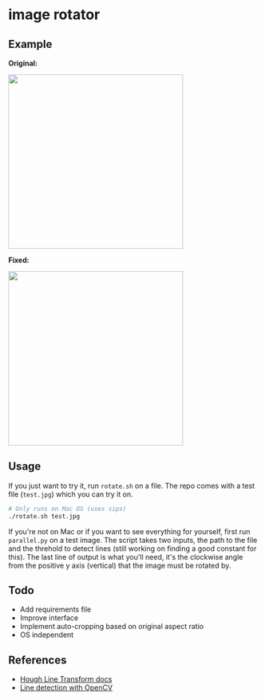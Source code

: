 # image rotator

## Example

**Original:**

<img src="https://raw.githubusercontent.com/ajay-gandhi/image-rotator/master/test.jpg" width="350" />

**Fixed:**

<img src="https://raw.githubusercontent.com/ajay-gandhi/image-rotator/master/output.jpg" width="350" />

## Usage

If you just want to try it, run `rotate.sh` on a file. The repo comes with a
test file (`test.jpg`) which you can try it on.

```bash
# Only runs on Mac OS (uses sips)
./rotate.sh test.jpg
```

If you're not on Mac or if you want to see everything for yourself, first run
`parallel.py` on a test image. The script takes two inputs, the path to the file
and the threhold to detect lines (still working on finding a good constant for
this). The last line of output is what you'll need, it's the clockwise angle
from the positive y axis (vertical) that the image must be rotated by.

## Todo

* Add requirements file
* Improve interface
* Implement auto-cropping based on original aspect ratio
* OS independent

## References

* [Hough Line Transform docs](https://docs.opencv.org/2.4/doc/tutorials/imgproc/imgtrans/hough_lines/hough_lines.html)
* [Line detection with OpenCV](https://www.geeksforgeeks.org/line-detection-python-opencv-houghline-method/)
